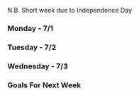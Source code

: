N.B. Short week due to Independence Day

### Monday - 7/1



### Tuesday - 7/2


### Wednesday - 7/3


### Goals For Next Week
